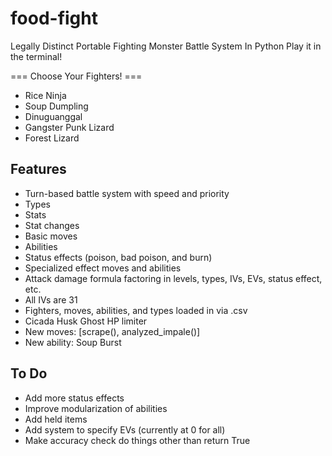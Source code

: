 # food-fight
Legally Distinct Portable Fighting Monster Battle System In Python
Play it in the terminal!

=== Choose Your Fighters! ===

- Rice Ninja
- Soup Dumpling
- Dinuguanggal
- Gangster Punk Lizard
- Forest Lizard

## Features ##
- Turn-based battle system with speed and priority
- Types
- Stats
- Stat changes
- Basic moves
- Abilities
- Status effects (poison, bad poison, and burn)
- Specialized effect moves and abilities
- Attack damage formula factoring in levels, types, IVs, EVs, status effect, etc.
- All IVs are 31
- Fighters, moves, abilities, and types loaded in via .csv
- Cicada Husk Ghost HP limiter
- New moves: [scrape(), analyzed_impale()]
- New ability: Soup Burst

## To Do ##
- Add more status effects
- Improve modularization of abilities
- Add held items
- Add system to specify EVs (currently at 0 for all)
- Make accuracy check do things other than return True